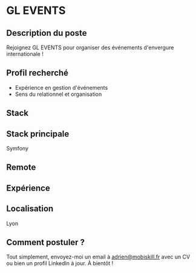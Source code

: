 # GL EVENTS

## Description du poste

Rejoignez GL EVENTS pour organiser des événements d'envergure internationale !

## Profil recherché

- Expérience en gestion d'événements
- Sens du relationnel et organisation

## Stack


## Stack principale
Symfony

## Remote


## Expérience


## Localisation

Lyon

## Comment postuler ?

Tout simplement, envoyez-moi un email à adrien@mobiskill.fr avec un CV ou bien un profil LinkedIn à jour. À bientôt !
